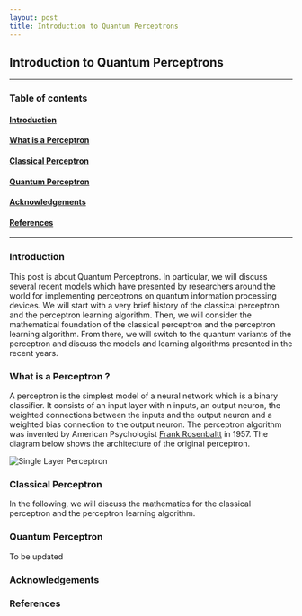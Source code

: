 ```yaml
---
layout: post
title: Introduction to Quantum Perceptrons
---
```


## Introduction to Quantum Perceptrons

----
### Table of contents

#### [Introduction](#introduction)

#### [What is a Perceptron](#what_is_a_neural_network)

#### [Classical Perceptron](#classical_perceptron)

#### [Quantum Perceptron](#quantum_perceptron)

#### [Acknowledgements](#acknowledgements)

#### [References](#references)
----

### Introduction<a id='introduction'></a>

This post is about Quantum Perceptrons. In particular, we will discuss several recent models which have presented by researchers around the world for implementing perceptrons on quantum information processing devices. We will start with a very brief history of the classical perceptron and the perceptron learning algorithm. Then, we will consider the mathematical foundation of the classical perceptron and the perceptron learning algorithm. From there, we will switch to the quantum variants of the perceptron and discuss the models and learning algorithms presented in the recent years.

### What is a Perceptron ?<a id='what_is_a_neural_network'></a>

A perceptron is the simplest model of a neural network which is a binary classifier. It consists of an input layer with n inputs, an output neuron, the weighted connections between the inputs and the output neuron and a weighted bias connection to the output neuron. The perceptron algorithm was invented by American Psychologist [Frank Rosenbaltt](https://en.wikipedia.org/wiki/Frank_Rosenblatt) in 1957. The diagram below shows the architecture of the original perceptron.


![][single_layer_perceptron_link]

[single_layer_perceptron_link]:https://raw.githubusercontent.com/abhishekabhishek/abhishekabhishek.github.io/master/_posts/post_images/2019-01-08/single_layer_perceptron.PNG "Single Layer Perceptron"

### Classical Perceptron<a id='classical_perceptron'></a>

In the following, we will discuss the mathematics for the classical perceptron and the perceptron learning algorithm.


### Quantum Perceptron<a id='quantum_perceptron'></a>

To be updated

### Acknowledgements<a id='acknowledgements'></a>

### References<a id='references'></a>


